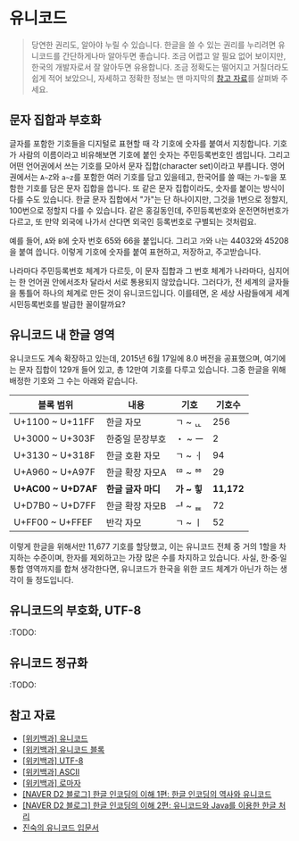 # 유니코드

> 당연한 권리도, 알아야 누릴 수 있습니다. 한글을 쓸 수 있는 권리를 누리려면 유니코드를 간단하게나마 알아두면 좋습니다. 조금 어렵고 알 필요 없어 보이지만, 한국의 개발자로서 잘 알아두면 유용합니다. 조금 정확도는 떨어지고 거칠더라도 쉽게 적어 보았으니, 자세하고 정확한 정보는 맨 마지막의 [참고 자료](#참고-자료)를 살펴봐 주세요.

## 문자 집합과 부호화

글자를 포함한 기호들을 디지털로 표현할 때 각 기호에 숫자를 붙여서 지칭합니다. 기호가 사람의 이름이라고 비유해보면 기호에 붙인 숫자는 주민등록번호인 셈입니다. 그리고 어떤 언어권에서 쓰는 기호를 모아서 문자 집합(character set)이라고 부릅니다. 영어권에서는 `A~Z`와 `a~z`를 포함한 여러 기호를 담고 있을테고, 한국어를 쓸 때는 `가~힣`을 포함한 기호를 담은 문자 집합을 씁니다. 또 같은 문자 집합이라도, 숫자를 붙이는 방식이 다를 수도 있습니다. 한글 문자 집합에서 "가"는 단 하나이지만, 그것을 1번으로 정할지, 100번으로 정할지 다를 수 있습니다. 같은 홍길동인데, 주민등록번호와 운전면허번호가 다르고, 또 만약 외국에 나가서 산다면 외국인 등록번호로 구별되는 것처럼요.

예를 들어, `A`와 `B`에 숫자 번호 65와 66을 붙입니다. 그리고 `가`와 `나`는 44032와 45208을 붙여 씁니다. 이렇게 기호에 숫자를 붙여 표현하고, 저장하고, 주고받습니다.

나라마다 주민등록번호 체계가 다르듯, 이 문자 집합과 그 번호 체계가 나라마다, 심지어는 한 언어권 안에서조차 달라서 서로 통용되지 않았습니다. 그러다가, 전 세계의 글자들을 통틀어 하나의 체계로 만든 것이 유니코드입니다. 이를테면, 온 세상 사람들에게 세계시민등록번호를 발급한 꼴이랄까요?

## 유니코드 내 한글 영역

유니코드도 계속 확장하고 있는데, 2015년 6월 17일에 8.0 버전을 공표했으며, 여기에는 문자 집합이 129개 들어 있고, 총 12만여 기호를 다루고 있습니다. 그중 한글을 위해 배정한 기호와 그 수는 아래와 같습니다.

| 블록 범위           |    내용            |  기호       | 기호수 |
|---------------------|--------------------|-------------|------------|
| U+1100 ~ U+11FF     | 한글 자모          | ㄱ ~ ᇿ     | 256        |
| U+3000 ~ U+303F     | 한중일 문장부호    | ・ ~ ー      | 2          |
| U+3130 ~ U+318F     | 한글 호환 자모     | ㄱ ~ ㆎ     | 94         |
| U+A960 ~ U+A97F     | 한글 확장 자모A    | ꥠ ~ ꥼ     | 29         |
| **U+AC00 ~ U+D7AF** | **한글 글자 마디** | **가 ~ 힣** | **11,172** |
| U+D7B0 ~ U+D7FF     | 한글 확장 자모B    | ힰ ~ ퟻ     | 72         |
| U+FF00 ~ U+FFEF     | 반각 자모          | ﾡ ~ ￜ       | 52         |

이렇게 한글을 위해서만 11,677 기호를 할당했고, 이는 유니코드 전체 중 거의 1할을 차지하는 수준이며, 한자를 제외하고는 가장 많은 수를 차지하고 있습니다. 사실, 한·중·일 통합 영역까지를 합쳐 생각한다면, 유니코드가 한국을 위한 코드 체계가 아닌가 하는 생각이 들 정도입니다.

## 유니코드의 부호화, UTF-8

:TODO:

## 유니코드 정규화

:TODO:

## 참고 자료

* [[위키백과] 유니코드](https://ko.wikipedia.org/wiki/유니코드)
* [[위키백과] 유니코드 블록](https://ko.wikipedia.org/wiki/유니코드_블록)
* [[위키백과] UTF-8](https://ko.wikipedia.org/wiki/UTF-8)
* [[위키백과] ASCII](https://ko.wikipedia.org/wiki/미국정보교환표준부호)
* [[위키백과] 로마자](https://ko.wikipedia.org/wiki/로마자)
* [[NAVER D2 블로그] 한글 인코딩의 이해 1편: 한글 인코딩의 역사와 유니코드](http://d2.naver.com/helloworld/19187)
* [[NAVER D2 블로그] 한글 인코딩의 이해 2편: 유니코드와 Java를 이용한 한글 처리](http://d2.naver.com/helloworld/76650)
* [진숙의 유니코드 입문서](http://www.kristalinfo.com/K-Lab/unicode/Unicode_intro-kr.html)

